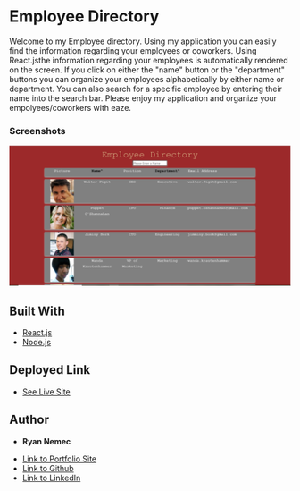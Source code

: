 # Employee Directory

Welcome to my Employee directory. Using my application you can easily find the information regarding your employees or coworkers. Using React.jsthe information regarding your employees is automatically rendered on the screen. If you click on either the "name" button or the "department" buttons you can organize your employees alphabetically by either name or department. You can also search for a specific employee by entering their name into the search bar. Please enjoy my application and organize your empolyees/coworkers with eaze.

### Screenshots

![Screenshot](./employee-directory/public/directory.PNG)

## Built With

* [React.js](https://reactjs.org/)
* [Node.js](https://nodejs.org/en/)


## Deployed Link

* [See Live Site](https://perfectoment.github.io/clicking-game/)


## Author

* **Ryan Nemec** 

- [Link to Portfolio Site](https://gentle-shelf-67923.herokuapp.com/portfolio)
- [Link to Github](https://github.com/perfectoment)
- [Link to LinkedIn](https://www.linkedin.com/in/ryan-nemec-5a6b3a66/)
